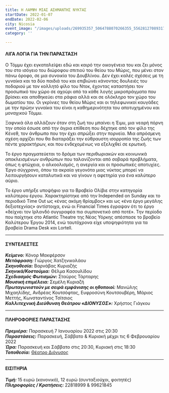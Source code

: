 ```yaml
---
title: Η ΛΑΜΨΗ ΜΙΑΣ ΑΣΗΜΑΝΤΗΣ ΝΥΚΤΑΣ
startDate: 2022-01-07
endDate: 2022-02-06
city: Nicosia
event_image: "/images/uploads/269935357_5064788070266355_5562812708931716301_n.jpeg"
category: ''

---
```

#### ΛΙΓΑ ΛΟΓΙΑ ΓΙΑ ΤΗΝ ΠΑΡΑΣΤΑΣΗ

Ο Τόμμυ έχει εγκαταλείψει εδώ και καιρό την οικογένεια του και ζει μόνος του στο ισόγειο του διώροφου σπιτιού του θείου του Μώρις, που μένει στον πάνω όροφο, σε μια συνοικία του Δουβλίνου. Δεν έχει καλές σχέσεις με τη γυναίκα και τα δύο παιδιά του και επιβιώνει κάνοντας δουλειές του ποδαριού με τον κολλητό φίλο του Ντοκ, έχοντας καταστήσει τον προσωπικό του χώρο σε αχούρι από τα κάθε λογής μικροπράγματα που βρίσκει και αποθηκεύει στα ράφια αλλά και σε ολόκληρο τον χώρο του δωματίου του. Οι γκρίνιες του θείου Μώρις και οι τηλεφωνικοί καυγάδες με την πρώην γυναίκα του είναι η καθημερινότητα του αποτυχημένου και μοναχικού Τόμμυ.

Ξαφνικά όλα αλλάζουν όταν στη ζωή του μπαίνει η Έιμυ, μια νεαρή πόρνη την οποία έσωσε από την άγρια επίθεση που δέχτηκε από τον φίλο της Κένεθ, τον άνθρωπο που την έχει σπρώξει στην πορνεία. Μια απρόσμενη σχέση αρχίζει που θα διαταράξει την εύθραυστη ισορροπία της ζωής των πέντε χαρακτήρων, και που ενδεχομένως να εξελιχθεί σε ερωτική.

Το έργο πραγματεύεται το δράμα των περιθωριακών και κοινωνικά αποκλεισμένων ανθρώπων που ταλανίζονται από σοβαρά προβλήματα, όπως η φτώχεια, ο αλκοολισμός, η ανεργία και οι προσωπικές αποτυχίες. Έργο σύγχρονο, όπου τα ακραία γεγονότα μιας νύκτας μπορεί να λειτουργήσουν καταλυτικά και να γίνουν η αφετηρία για ένα καλύτερο αύριο.

Το έργο υπήρξε υποψήφιο για το Βραβείο Ολίβιε στην κατηγορία καλύτερου έργου. Χαρακτηρίστηκε από την Independed on Sunday και το περιοδικό Time Out ως «ένας ακόμη θρίαμβος» και ως «ένα έργο μεγάλης δεξιοτεχνίας» αντίστοιχα, ενώ οι Financial Times έγραψαν ότι το έργο «δείχνει τον Ιρλανδό συγγραφέα πιο συμπονετικό από ποτέ». Την περίοδο που παίχτηκε στο Atlantic Theatre της Νέας Υόρκης απέσπασε το βραβείο Καλύτερου Έργου 2014, ενώ ταυτόχρονα είχε υποψηφιότητα για τα βραβεία Drama Desk και Lortell.

***

#### ΣΥΝΤΕΛΕΣΤΕΣ

**_Κείμενο:_** Κόνορ Μακφέρσον  
**_Μετάφραση:_** Γιώργος Χατζηνικολάου  
**_Σκηνοθεσία:_** Βαρνάβας Κυριαζής  
**_Σκηνικά/Κοστούμια:_** Θέλμα Κασουλίδου  
**_Σχεδιασμός Φωτισμών:_** Σταύρος Τάρταρης  
**_Μουσική επιμέλεια:_** Σεμέλη Κυριαζή  
**_Πρωταγωνιστούν με σειρά εμφάνισης οι ηθοποιοί:_** Μανώλης Μιχαηλίδης, Ανδρέας Κουτσόφτας, Ευφροσύνη Κουτσουβέρη, Μάριος Μεττής, Κωνσταντίνος Τσίτσιος  
**_Καλλιτεχνική Διεύθυνση Θεάτρου «ΔΙΟΝΥΣΟΣ»:_** Χρήστος Γιάγκου

***

#### ΠΛΗΡΟΦΟΡΙΕΣ ΠΑΡΑΣΤΑΣΗΣ

**_Πρεμιέρα:_** Παρασκευή 7 Ιανουαρίου 2022 στις 20:30  
**_Παραστάσεις:_** Παρασκευή, Σάββατο & Κυριακή μέχρι τις 6 Φεβρουαρίου 2022  
**_Ώρα:_** Παρασκευή και Σάββατο στις 20:30, Κυριακή στις 18:30  
**_Τοποθεσία:_** [Θέατρο Διόνυσος](https://www.google.com/maps/place/%CE%B8%CE%B5%CE%B1%CF%84%CF%81%CE%BF+%CE%94%CE%B9%CE%BF%CE%BD%CF%85%CF%83%CE%BF%CF%82/@35.1686267,33.3556973,17z/data=!3m1!4b1!4m5!3m4!1s0x14de175732dbde29:0x4af3518ddb9b13c2!8m2!3d35.1686267!4d33.357886 "https://www.google.com/maps/place/%CE%B8%CE%B5%CE%B1%CF%84%CF%81%CE%BF+%CE%94%CE%B9%CE%BF%CE%BD%CF%85%CF%83%CE%BF%CF%82/@35.1686267,33.3556973,17z/data=!3m1!4b1!4m5!3m4!1s0x14de175732dbde29:0x4af3518ddb9b13c2!8m2!3d35.1686267!4d33.357886")

***

#### ΕΙΣΙΤΗΡΙΑ

**_Τιμή:_** 15 ευρώ (κανονικό), 12 ευρώ (συνταξιούχοι, φοιτητές)  
**_Πληροφορίες / Κρατήσεις:_** 22818999 & 99621845